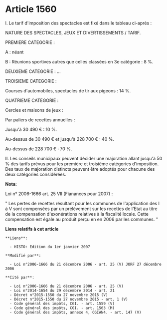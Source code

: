 # Article 1560

I. Le tarif d'imposition des spectacles est fixé dans le tableau ci-après :

NATURE DES SPECTACLES, JEUX ET DIVERTISSEMENTS / TARIF.

PREMIERE CATEGORIE :

A : néant

B : Réunions sportives autres que celles classées en 3e catégorie : 8 %.

DEUXIEME CATEGORIE : ...

TROISIEME CATEGORIE :

Courses d'automobiles, spectacles de tir aux pigeons : 14 %.

QUATRIEME CATEGORIE :

Cercles et maisons de jeux :

Par paliers de recettes annuelles :

Jusqu'à 30 490 € : 10 %.

Au-dessus de 30 490 € et jusqu'à 228 700 € : 40 %.

Au-dessus de 228 700 € : 70 %.

II. Les conseils municipaux peuvent décider une majoration allant jusqu'à 50 % des tarifs prévus pour les première et
troisième catégories d'imposition. Des taux de majoration distincts peuvent être adoptés pour chacune des deux catégories
considérées.

**Nota:**

Loi n° 2006-1666 art. 25 VII (Fianances pour 2007) : 

" Les pertes de recettes résultant pour les communes de l'application des I à V sont compensées par un prélèvement sur les
recettes de l'Etat au titre de la compensation d'exonérations relatives à la fiscalité locale. Cette compensation est égale
au produit perçu en en 2006 par les communes. "

**Liens relatifs à cet article**

	**Liens**:

	  - HISTO: Edition du 1er janvier 2007

	**Modifié par**:

	  - Loi n°2006-1666 du 21 décembre 2006 - art. 25 (V) JORF 27 décembre 2006

	**Cité par**:

	  - Loi n°2006-1666 du 21 décembre 2006 - art. 25 (V)
	  - Loi n°2014-1654 du 29 décembre 2014 - art. 21
	  - Décret n°2015-1550 du 27 novembre 2015 (V)
	  - Décret n°2015-1550 du 27 novembre 2015 - art. 1 (V)
	  - Code général des impôts, CGI. - art. 1559 (V)
	  - Code général des impôts, CGI. - art. 1563 (M)
	  - Code général des impôts, annexe 4, CGIAN4. - art. 147 (V)
